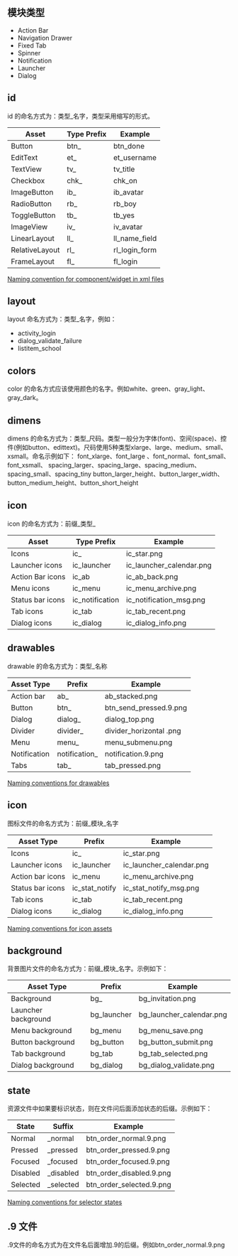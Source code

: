 ## 模块类型

- Action Bar
- Navigation Drawer
- Fixed Tab
- Spinner
- Notification
- Launcher
- Dialog


## id

id 的命名方式为：类型_名字，类型采用缩写的形式。

| Asset                             | Type	Prefix    | Example                   |
|-----------------------------------|-----------------|---------------------------|
| Button                            | btn_            | btn_done                  |
| EditText                          | et_             | et_username               |
| TextView                          | tv_             | tv_title                  |
| Checkbox                          | chk_            | chk_on                    |
| ImageButton                       | ib_             | ib_avatar                 |
| RadioButton                       | rb_             |	rb_boy                    |
| ToggleButton                      | tb_             | tb_yes                    |
| ImageView                         | iv_             | iv_avatar                 |
| LinearLayout                      | ll_             | ll_name_field             |
| RelativeLayout                    | rl_             | rl_login_form             |
| FrameLayout                       | fl_             | fl_login                  |

[Naming convention for component/widget in xml files](https://github.com/NexMM/android-naming-conventions)

## layout

layout 命名方式为：类型_名字，例如：
- activity_login
- dialog_validate_failure
- listitem_school

## colors

color 的命名方式应该使用颜色的名字。例如white、green、gray_light、gray_dark。

## dimens

dimens 的命名方式为：类型_尺码。类型一般分为字体(font)、空间(space)、控件(例如button、edittext)。尺码使用5种类型xlarge、large、medium、small、xsmall。命名示例如下：
font_xlarge、font_large 、font_normal、font_small、font_xsmall、
spacing_larger、spacing_large、spacing_medium、spacing_small、spacing_tiny
button_larger_height、button_larger_width、button_medium_height、button_short_height 

## icon 

icon 的命名方式为：前缀_类型_

| Asset                             | Type	Prefix    | Example                   |
|-----------------------------------|-----------------|---------------------------|
| Icons                             | ic_             | ic_star.png               |
| Launcher icons                    | ic_launcher     | ic_launcher_calendar.png  |
| Action Bar icons                  | ic_ab           | ic_ab_back.png            |
| Menu icons                        | ic_menu         | ic_menu_archive.png       |
| Status bar icons                  | ic_notification | ic_notification_msg.png   |
| Tab icons                         | ic_tab          |	ic_tab_recent.png         |
| Dialog icons                      | ic_dialog       | ic_dialog_info.png        |

## drawables

drawable 的命名方式为：类型_名称

| Asset Type    | Prefix        | Example                   |
|---------------|---------------|---------------------------|
| Action bar    | ab_           | ab_stacked.png            |
| Button        | btn_          | btn_send_pressed.9.png    |
| Dialog        | dialog_       | dialog_top.png            |
| Divider       | divider_      | divider_horizontal  .png  |
| Menu          | menu_         | menu_submenu.png          |
| Notification  | notification_ | notification.9.png        |
| Tabs          | tab_          | tab_pressed.png           |

[Naming conventions for drawables](http://petrnohejl.github.io/Android-Cheatsheet-For-Graphic-Designers/#naming-conventions-for-drawables)

## icon

图标文件的命名方式为：前缀_模块_名字

| Asset Type        | Prefix          | Example                   |
|-------------------|-----------------|---------------------------|
| Icons             | ic_             | ic_star.png               |
| Launcher icons    | ic_launcher     | ic_launcher_calendar.png  |
| Action bar icons  | ic_menu         | ic_menu_archive.png       |
| Status bar icons  | ic_stat_notify  | ic_stat_notify_msg.png    |
| Tab icons         | ic_tab          | ic_tab_recent.png         |
| Dialog icons      | ic_dialog       | ic_dialog_info.png        |

[Naming conventions for icon assets](http://petrnohejl.github.io/Android-Cheatsheet-For-Graphic-Designers/#naming-conventions-for-icon-assets)

## background

背景图片文件的命名方式为：前缀_模块_名字。示例如下：

| Asset Type            | Prefix          | Example                   |
|-----------------------|-----------------|---------------------------|
| Background            | bg_             | bg_invitation.png         |
| Launcher background   | bg_launcher     | bg_launcher_calendar.png  |
| Menu background       | bg_menu         | bg_menu_save.png          |
| Button background     | bg_button       | bg_button_submit.png      |
| Tab background        | bg_tab          | bg_tab_selected.png       |
| Dialog background     | bg_dialog       | bg_dialog_validate.png    |

## state

资源文件中如果要标识状态，则在文件问后面添加状态的后缀。示例如下：

| State     | Suffix    | Example                   |
|-----------|-----------|---------------------------|
| Normal    | _normal   | btn_order_normal.9.png    |
| Pressed   | _pressed  | btn_order_pressed.9.png   |
| Focused   | _focused  | btn_order_focused.9.png   |
| Disabled  | _disabled | btn_order_disabled.9.png  |
| Selected  | _selected | btn_order_selected.9.png  |

[Naming conventions for selector states](http://petrnohejl.github.io/Android-Cheatsheet-For-Graphic-Designers/#naming-conventions-for-selector-states)

## .9 文件

.9文件的命名方式为在文件名后面增加.9的后缀。例如btn_order_normal.9.png 

